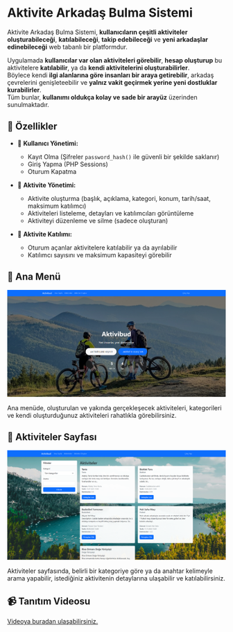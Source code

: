 # Aktivite Arkadaş Bulma Sistemi

Aktivite Arkadaş Bulma Sistemi, **kullanıcıların çeşitli aktiviteler oluşturabileceği**, **katılabileceği**, **takip edebileceği** ve **yeni arkadaşlar edinebileceği** web tabanlı bir platformdur.  

Uygulamada **kullanıcılar var olan aktiviteleri görebilir**, **hesap oluşturup** bu aktivitelere **katılabilir**, ya da **kendi aktivitelerini oluşturabilirler**.  
Böylece kendi **ilgi alanlarına göre insanları bir araya getirebilir**, arkadaş çevrelerini genişleteebilir ve **yalnız vakit geçirmek yerine yeni dostluklar kurabilirler**.  
Tüm bunlar, **kullanımı oldukça kolay ve sade bir arayüz** üzerinden sunulmaktadır.

## 🌟 Özellikler

- 🔐 **Kullanıcı Yönetimi:**  
  - Kayıt Olma (Şifreler `password_hash()` ile güvenli bir şekilde saklanır)  
  - Giriş Yapma (PHP Sessions)  
  - Oturum Kapatma  

- 📅 **Aktivite Yönetimi:**  
  - Aktivite oluşturma (başlık, açıklama, kategori, konum, tarih/saat, maksimum katılımcı)  
  - Aktiviteleri listeleme, detayları ve katılımcıları görüntüleme  
  - Aktiviteyi düzenleme ve silme (sadece oluşturan)  

- 👥 **Aktivite Katılımı:**  
  - Oturum açanlar aktivitelere katılabilir ya da ayrılabilir  
  - Katılımcı sayısını ve maksimum kapasiteyi görebilir  

## 🏡 Ana Menü

![Ana Menü](main.png)

Ana menüde, oluşturulan ve yakında gerçekleşecek aktiviteleri, kategorileri ve kendi oluşturduğunuz aktiviteleri rahatlıkla görebilirsiniz.

## 📁 Aktiviteler Sayfası

![Aktiviteler Sayfası](activities.png)

Aktiviteler sayfasında, belirli bir kategoriye göre ya da anahtar kelimeyle arama yapabilir, istediğiniz aktivitenin detaylarına ulaşabilir ve katılabilirsiniz.

## 📹 Tanıtım Videosu

[Videoya buradan ulaşabilirsiniz.](https://www.youtube.com/)  
